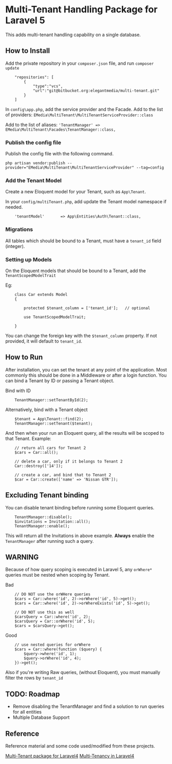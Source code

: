 # Multi-Tenant Handling Package for Laravel 5

This adds multi-tenant handling capability on a single database.

## How to Install

Add the private repository in your `composer.json` file, and run `composer update`

```
	"repositories": [
        {
            "type":"vcs",
            "url":"git@bitbucket.org:elegantmedia/multi-tenant.git"
        }
    ]
```

In `config\app.php`, add the service provider and the Facade.
Add to the list of providers:
`EMedia\MultiTenant\MultiTenantServiceProvider::class`

Add to the list of aliases:
`'TenantManager' => EMedia\MultiTenant\Facades\TenantManager::class,`

### Publish the config file

Publish the config file with the following command.
```
php artisan vendor:publish --provider="EMedia\MultiTenant\MultiTenantServiceProvider" --tag=config
```

### Add the Tenant Model

Create a new Eloquent model for your Tenant, such as `App\Tenant`.

In your `config/multiTenant.php`, add update the Tenant model namespace if needed.

```
	'tenantModel'		=> App\Entities\Auth\Tenant::class,
```

### Migrations
All tables which should be bound to a Tenant, must have a `tenant_id` field (integer).

### Setting up Models

On the Eloquent models that should be bound to a Tenant, add the `TenantScopedModelTrait`

Eg:

```
	class Car extends Model
    {
    
        protected $tenant_column = ['tenant_id'];   // optional
    
        use TenantScopedModelTrait;
    
    }
```

You can change the foreign key with the `$tenant_column` property. If not provided, it will default to `tenant_id`.


## How to Run

After installation, you can set the tenant at any point of the application. Most commonly this should be done in a Middleware or after a login function. You can bind a Tenant by ID or passing a Tenant object.

Bind with ID
```
	TenantManager::setTenantById(2);
```

Alternatively, bind with a Tenant object
```
	$tenant = App\Tenant::find(2);
	TenantManager::setTenant($tenant);
```

And then when your run an Eloquent query, all the results will be scoped to that Tenant.
Example:
```
	// return all cars for Tenant 2
	$cars = Car::all();
	
	// delete a car, only if it belongs to Tenant 2
	Car::destroy(['14']);
	
	// create a car, and bind that to Tenant 2
	$car = Car::create(['name' => 'Nissan GTR']);
```

## Excluding Tenant binding

You can disable tenant binding before running some Eloquent queries.
```
	TenantManager::disable();
	$invitations = Invitation::all();
	TenantManager::enable();
```
This will return all the Invitations in above example. **Always** enable the `TenantManager` after running such a query.


## WARNING
Because of how query scoping is executed in Laravel 5, any `orWhere*` queries must be nested when scoping by Tenant.

Bad
```
	// DO NOT use the orWHere queries
    $cars = Car::where('id', 2)->orWhere('id', 5)->get();
    $cars = Car::where('id', 2)->orWhereExists('id', 5)->get();
    
    // DO NOT use this as well
    $carsQuery = Car::where('id', 2);
    $carsQuery = Car::orWhere('id', 5);
    $cars = $carsQuery->get();
```

Good
```
    // use nested queries for orWhere
    $cars = Car::where(function ($query) {
        $query->where('id', 1);
        $query->orWhere('id', 4);
    })->get();
```

Also if you're writing Raw queries, (without Eloquent), you must manually filter the rows by `tenant_id`


## TODO: Roadmap

- Remove disabling the TenantManager and find a solution to run queries for all entities
- Multiple Database Support


## Reference
Reference material and some code used/modified from these projects.

[Multi-Tenant package for Laravel4](https://github.com/AuraEQ/laravel-multi-tenant)
[Multi-Tenancy in Laravel4](http://culttt.com/2014/03/31/multi-tenancy-laravel-4/)

